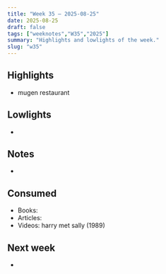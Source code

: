 ```yaml
---
title: "Week 35 — 2025-08-25"
date: 2025-08-25
draft: false
tags: ["weeknotes","W35","2025"]
summary: "Highlights and lowlights of the week."
slug: "w35"
---
```


## Highlights
- mugen restaurant

## Lowlights
- 

## Notes
- 

## Consumed
- Books: 
- Articles:
- Videos: harry met sally (1989)

## Next week
- 
